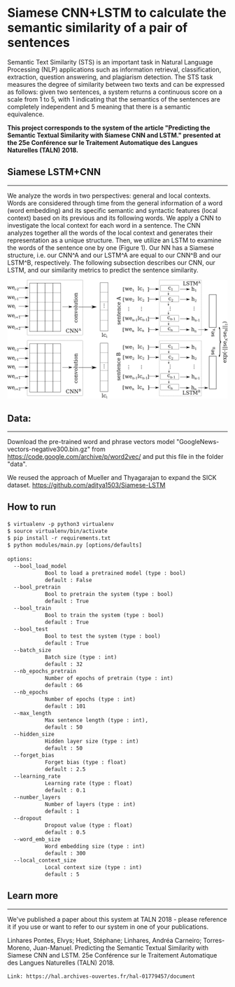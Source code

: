 # Siamese CNN+LSTM to calculate the semantic similarity of a pair of sentences

Semantic Text Similarity (STS) is an important task in Natural Language Processing (NLP) applications such as information retrieval,  classification, extraction, question answering, and plagiarism detection. The STS task measures the degree of similarity between two texts and can be expressed as follows: given two sentences, a system returns a continuous score on a scale from 1 to 5, with 1 indicating that the semantics of the sentences are completely independent and 5 meaning that there is a semantic equivalence.

**This project corresponds to the system of the article "Predicting the Semantic Textual Similarity with Siamese CNN and LSTM." presented at the 25e Conférence sur le Traitement Automatique des Langues Naturelles (TALN) 2018.**

## Siamese LSTM+CNN
------------------------
We analyze the words in two perspectives: general and local contexts. Words are considered through time from the general information of a word (word embedding) and its specific semantic and syntactic features (local context) based on its previous and its following words. We apply a CNN to investigate the local context for each word in a sentence. The CNN analyzes together all the words of the local context and generates their representation as a unique structure. Then, we utilize an LSTM to examine the words of the sentence one by one (Figure 1).  Our NN has a Siamese structure, i.e. our CNN^A and our LSTM^A are equal to our CNN^B and our LSTM^B, respectively. The following subsection describes our CNN, our LSTM, and our similarity metrics to predict the sentence similarity.

![Figure : Siamese CNN+LSTM architecture](images/arch.png)

## Data:
------------------------
Download the pre-trained word and phrase vectors model "GoogleNews-vectors-negative300.bin.gz" from https://code.google.com/archive/p/word2vec/ and put this file in the folder "data".

We reused the approach of Mueller and Thyagarajan to expand the SICK dataset. https://github.com/aditya1503/Siamese-LSTM

## How to run

```
$ virtualenv -p python3 virtualenv
$ source virtualenv/bin/activate
$ pip install -r requirements.txt 
$ python modules/main.py [options/defaults]

options:
  --bool_load_model 
            Bool to load a pretrained model (type : bool)
            default : False
  --bool_pretrain
            Bool to pretrain the system (type : bool)
            default : True
  --bool_train
            Bool to train the system (type : bool)
            default : True
  --bool_test
            Bool to test the system (type : bool)
            default : True
  --batch_size
            Batch size (type : int)
            default : 32
  --nb_epochs_pretrain
            Number of epochs of pretrain (type : int)
            default : 66
  --nb_epochs
            Number of epochs (type : int)
            default : 101
  --max_length
            Max sentence length (type : int), 
            default : 50
  --hidden_size
            Hidden layer size (type : int)
            default : 50
  --forget_bias
            Forget bias (type : float)
            default : 2.5
  --learning_rate
            Learning rate (type : float)
            default : 0.1
  --number_layers
            Number of layers (type : int)
            default : 1
  --dropout
            Dropout value (type : float)
            default : 0.5
  --word_emb_size
            Word embedding size (type : int)
            default : 300
  --local_context_size
            Local context size (type : int)
            default : 5
```

## Learn more
------------------------
We've published a paper about this system at TALN 2018 - please reference it if you use or want to refer to our system in one of your publications.

Linhares Pontes, Elvys; Huet, Stéphane; Linhares, Andréa Carneiro; Torres-Moreno, Juan-Manuel. Predicting the Semantic Textual Similarity with Siamese CNN and LSTM. 25e Conférence sur le Traitement Automatique des Langues Naturelles (TALN) 2018.

    Link: https://hal.archives-ouvertes.fr/hal-01779457/document


